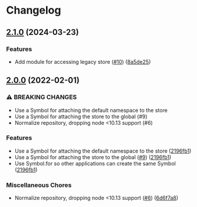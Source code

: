# Changelog

## [2.1.0](https://www.github.com/gulpjs/sparkles/compare/v2.0.0...v2.1.0) (2024-03-23)


### Features

* Add module for accessing legacy store ([#10](https://www.github.com/gulpjs/sparkles/issues/10)) ([8a5de25](https://www.github.com/gulpjs/sparkles/commit/8a5de255442847a96e1a56c59dbd7c9ccb515fb0))

## [2.0.0](https://www.github.com/gulpjs/sparkles/compare/v1.0.1...v2.0.0) (2022-02-01)


### ⚠ BREAKING CHANGES

* Use a Symbol for attaching the default namespace to the store
* Use a Symbol for attaching the store to the global  (#9)
* Normalize repository, dropping node <10.13 support (#6)

### Features

* Use a Symbol for attaching the default namespace to the store ([2196fb1](https://www.github.com/gulpjs/sparkles/commit/2196fb1503f14f02c9422566d1e3635aa93e6ac0))
* Use a Symbol for attaching the store to the global  ([#9](https://www.github.com/gulpjs/sparkles/issues/9)) ([2196fb1](https://www.github.com/gulpjs/sparkles/commit/2196fb1503f14f02c9422566d1e3635aa93e6ac0))
* Use Symbol.for so other applications can create the same Symbol ([2196fb1](https://www.github.com/gulpjs/sparkles/commit/2196fb1503f14f02c9422566d1e3635aa93e6ac0))


### Miscellaneous Chores

* Normalize repository, dropping node <10.13 support ([#6](https://www.github.com/gulpjs/sparkles/issues/6)) ([6d6f7a8](https://www.github.com/gulpjs/sparkles/commit/6d6f7a8633a437c474efb8a1768b3617f0f8e87d))
